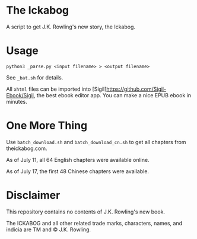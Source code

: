 # The Ickabog
A script to get J.K. Rowling's new story, the Ickabog.

# Usage
```python3 _parse.py <input filename> > <output filename>```

See `_bat.sh` for details.

All `xhtml` files can be imported into [Sigil]<https://github.com/Sigil-Ebook/Sigil>, the best ebook editor app. You can make a nice EPUB ebook in minutes.

# One More Thing

Use `batch_download.sh` and `batch_download_cn.sh` to get all chapters from theickabog.com.

As of July 11, all 64 English chapters were available online.

As of July 17, the first 48 Chinese chapters were available.

# Disclaimer

This repository contains no contents of J.K. Rowling's new book.

The ICKABOG and all other related trade marks, characters, names, and indicia are TM and © J.K. Rowling.
